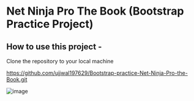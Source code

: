 # Net Ninja Pro The Book (Bootstrap Practice Project)




## How to use this project -

Clone the repository to your local machine 

https://github.com/ujjwal197629/Bootstrap-practice-Net-Ninja-Pro-the-Book.git





![image](https://github.com/ujjwal197629/Bootstrap-practice-Net-Ninja-Pro-the-Book/assets/129583515/46ecc24a-c4ef-4bac-9731-3079d011db37)








